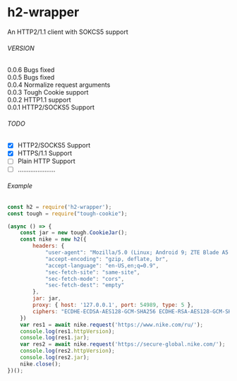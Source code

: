 # h2-wrapper
An HTTP2/1.1 client with SOKCS5 support
###### VERSION
0.0.6 Bugs fixed  
0.0.5 Bugs fixed  
0.0.4 Normalize request arguments  
0.0.3 Tough Cookie support  
0.0.2 HTTP1.1 support  
0.0.1 HTTP2/SOCKS5 Support  

###### TODO
- [x] HTTP2/SOCKS5 Support
- [x] HTTPS/1.1 Support
- [ ] Plain HTTP Support
- [ ] .....................
###### Example
```javascript
const h2 = require('h2-wrapper');
const tough = require("tough-cookie");

(async () => {
	const jar = new tough.CookieJar();
	const nike = new h2({
		headers: {
			"user-agent": "Mozilla/5.0 (Linux; Android 9; ZTE Blade A5 2019RU) AppleWebKit/537.36 (KHTML, like Gecko) Chrome/81.0.4044.117 Mobile Safari/537.36",
			"accept-encoding": "gzip, deflate, br",
			"accept-language": "en-US,en;q=0.9",
			"sec-fetch-site": "same-site",
			"sec-fetch-mode": "cors",
			"sec-fetch-dest": "empty"
		},
		jar: jar,
		proxy: { host: '127.0.0.1', port: 54989, type: 5 },
		ciphers: "ECDHE-ECDSA-AES128-GCM-SHA256 ECDHE-RSA-AES128-GCM-SHA256 ECDHE-ECDSA-AES256-GCM-SHA384 ECDHE-RSA-AES256-GCM-SHA384 ECDHE-ECDSA-CHACHA20-POLY1305-SHA256 ECDHE-RSA-CHACHA20-POLY1305-SHA256 ECDHE-RSA-AES128-SHA ECDHE-RSA-AES256-SHA RSA-AES128-GCM-SHA256 RSA-AES256-GCM-SHA384 RSA-AES128-SHA RSA-AES256-SHA RSA-3DES-EDE-SHA",
	})
	var res1 = await nike.request('https://www.nike.com/ru/');
	console.log(res1.httpVersion);
	console.log(res1.jar);
	var res2 = await nike.request('https://secure-global.nike.com/');
	console.log(res2.httpVersion);
	console.log(res2.jar);
	nike.close();
})();
```
